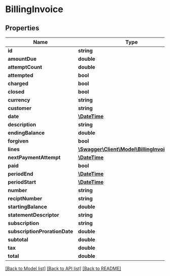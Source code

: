 # BillingInvoice

## Properties
Name | Type | Description | Notes
------------ | ------------- | ------------- | -------------
**id** | **string** |  | 
**amountDue** | **double** |  | [optional] 
**attemptCount** | **double** |  | [optional] 
**attempted** | **bool** |  | [optional] 
**charged** | **bool** |  | [optional] 
**closed** | **bool** |  | [optional] 
**currency** | **string** |  | [optional] 
**customer** | **string** |  | [optional] 
**date** | [**\DateTime**](\DateTime.md) |  | [optional] 
**description** | **string** |  | [optional] 
**endingBalance** | **double** |  | [optional] 
**forgiven** | **bool** |  | [optional] 
**lines** | [**\Swagger\Client\Model\BillingInvoiceLine[]**](BillingInvoiceLine.md) |  | [optional] 
**nextPaymentAttempt** | [**\DateTime**](\DateTime.md) |  | [optional] 
**paid** | **bool** |  | [optional] 
**periodEnd** | [**\DateTime**](\DateTime.md) |  | [optional] 
**periodStart** | [**\DateTime**](\DateTime.md) |  | [optional] 
**number** | **string** |  | [optional] 
**reciptNumber** | **string** |  | [optional] 
**startingBalance** | **double** |  | [optional] 
**statementDescriptor** | **string** |  | [optional] 
**subscription** | **string** |  | [optional] 
**subscriptionProrationDate** | **double** |  | [optional] 
**subtotal** | **double** |  | [optional] 
**tax** | **double** |  | [optional] 
**total** | **double** |  | [optional] 

[[Back to Model list]](../README.md#documentation-for-models) [[Back to API list]](../README.md#documentation-for-api-endpoints) [[Back to README]](../README.md)


